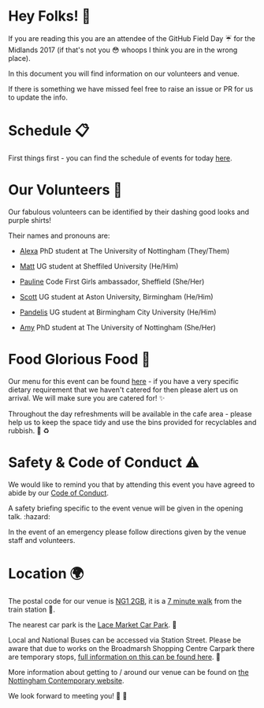 # Hey Folks! :wave:

If you are reading this you are an attendee of the GitHub Field Day :umbrella: for the Midlands 2017 (if that's not you :flushed: whoops I think you are in the wrong place). 

In this document you will find information on our volunteers and venue. 

If there is something we have missed feel free to raise an issue or PR for us to update the info. 

# Schedule :clipboard:

First things first - you can find the schedule of events for today [here](https://githubfieldday.com/midlands2017/#schedule). 

# Our Volunteers :raised_hands:

Our fabulous volunteers can be identified by their dashing good looks and purple shirts! 

Their names and pronouns are: 

* [Alexa](https://github.com/niceotherwise) PhD student at The University of Nottingham (They/Them)

* [Matt](https://github.com/mattburman) UG student at Sheffiled University (He/Him)

* [Pauline](https://github.com/paulienuh) Code First Girls ambassador, Sheffield (She/Her)

* [Scott](https://github.com/sprusr) UG student at Aston University, Birmingham (He/Him)

* [Pandelis](https://github.com/pandelisz) UG student at Birmingham City University (He/Him)

* [Amy](https://github.com/RedRoxProjects) PhD student at The University of Nottingham (She/Her)

# Food Glorious Food :fork_and_knife:

Our menu for this event can be found [here](#) - if you have a very specific dietary requirement that we haven't catered for then please alert us on arrival. We will make sure you are catered for! :sparkles:

Throughout the day refreshments will be available in the cafe area - please help us to keep the space tidy and use the bins provided for recyclables and rubbish. :do_not_litter: :recycle:

# Safety & Code of Conduct :warning:

We would like to remind you that by attending this event you have agreed to abide by our [Code of Conduct](https://githubfieldday.com/midlands2017/coc/). 

A safety briefing specific to the event venue will be given in the opening talk. :hazard: 

In the event of an emergency please follow directions given by the venue staff and volunteers. 

# Location :earth_africa:

The postal code for our venue is [NG1 2GB](https://www.google.co.uk/maps/place/Nottingham+Contemporary/@52.950956,-1.1458663,15z/data=!4m5!3m4!1s0x0:0x7b6f56fd6f8ffad6!8m2!3d52.950956!4d-1.1458663), it is a [7 minute walk](https://www.google.co.uk/maps/dir/Nottingham+Train+Station,+Nottingham/Nottingham+Contemporary,+Weekday+Cross,+Nottingham+NG1+2GB/@52.9492511,-1.1485808,17z/data=!3m1!4b1!4m14!4m13!1m5!1m1!1s0x4879c3d308a8c8c9:0xeee8c9547652e1b2!2m2!1d-1.1467235!2d52.9471334!1m5!1m1!1s0x4879c3d457b8654b:0x7b6f56fd6f8ffad6!2m2!1d-1.1458663!2d52.950956!3e2) from the train station :train:. 

The nearest car park is the [Lace Market Car Park](http://www.nottinghamcity.gov.uk/transport-parking-and-streets/parking-and-permits/city-centre-parking/car-parks/lace-market/). :car:

Local and National Buses can be accessed via Station Street. Please be aware that due to works on the Broadmarsh Shopping Centre Carpark there are temporary stops, [full information on this can be found here](https://www.nottinghamcity.gov.uk/media/456780/transforming-the-broadmarsh-area-web-1compressed.pdf). :bus:

More information about getting to / around our venue can be found on [the Nottingham Contemporary website](http://www.nottinghamcontemporary.org/). 

We look forward to meeting you! :tada: :sparkling_heart:
